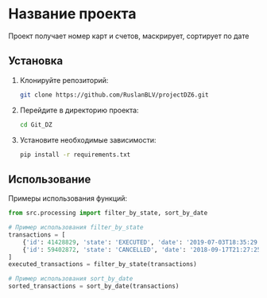 # Название проекта

Проект получает номер карт и счетов, маскрирует, сортирует по дате

## Установка

1. Клонируйте репозиторий:
   ```bash
   git clone https://github.com/RuslanBLV/projectDZ6.git
   ```
2. Перейдите в директорию проекта:
   ```bash
   cd Git_DZ
   ```
3. Установите необходимые зависимости:
   ```bash
   pip install -r requirements.txt
   ```
   
## Использование

Примеры использования функций:

```python
from src.processing import filter_by_state, sort_by_date

# Пример использования filter_by_state
transactions = [
    {'id': 41428829, 'state': 'EXECUTED', 'date': '2019-07-03T18:35:29.512364'},
    {'id': 59402872, 'state': 'CANCELLED', 'date': '2018-09-17T21:27:25.241241'}
]
executed_transactions = filter_by_state(transactions)

# Пример использования sort_by_date
sorted_transactions = sort_by_date(transactions)
```

